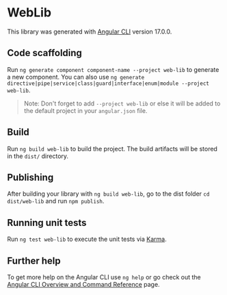 # WebLib

This library was generated with [Angular CLI](https://github.com/angular/angular-cli) version 17.0.0.

## Code scaffolding

Run `ng generate component component-name --project web-lib` to generate a new component. You can also use
`ng generate directive|pipe|service|class|guard|interface|enum|module --project web-lib`.

> Note: Don't forget to add `--project web-lib` or else it will be added to the default project in your `angular.json` file.

## Build

Run `ng build web-lib` to build the project. The build artifacts will be stored in the `dist/` directory.

## Publishing

After building your library with `ng build web-lib`, go to the dist folder `cd dist/web-lib` and run `npm publish`.

## Running unit tests

Run `ng test web-lib` to execute the unit tests via [Karma](https://karma-runner.github.io).

## Further help

To get more help on the Angular CLI use `ng help` or go check out the [Angular CLI Overview and Command Reference](https://angular.io/cli) page.
